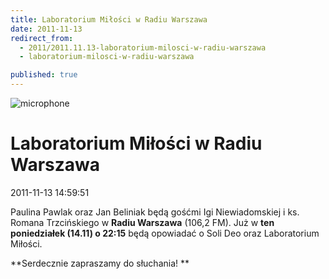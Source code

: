 ```yaml
---
title: Laboratorium Miłości w Radiu Warszawa
date: 2011-11-13
redirect_from: 
  - 2011/2011.11.13-laboratorium-milosci-w-radiu-warszawa
  - laboratorium-milosci-w-radiu-warszawa

published: true
---
```



![microphone](images/stories/grafiki/microphone.jpg)

# Laboratorium Miłości w Radiu Warszawa

<time>2011-11-13 14:59:51</time>


Paulina Pawlak oraz Jan Beliniak będą gośćmi Igi Niewiadomskiej i ks. Romana Trzcińskiego w **Radiu Warszawa** (106,2 FM). Już w **ten poniedziałek (14.11) o 22:15** będą opowiadać o Soli Deo oraz Laboratorium Miłości.
 

**Serdecznie zapraszamy do słuchania! **

<!--CONTENT FROM OLD SERVER (jos before 2013): 
Paulina Pawlak oraz Jan Beliniak będą gośćmi Igi Niewiadomskiej i ks. Romana Trzcińskiego w **Radiu Warszawa** (106,2 FM). Już w **ten poniedziałek (14.11) o 22:15** będą opowiadać o Soli Deo oraz Laboratorium Miłości.
 

**Serdecznie zapraszamy do słuchania! **
-->

<!--{{json:{"created_date":"2011-11-13 14:59:51","publish_down":"0000-00-00 00:00:00","id":"1043"}}}-->